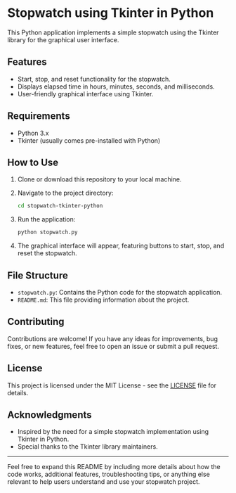# Stopwatch using Tkinter in Python

This Python application implements a simple stopwatch using the Tkinter library for the graphical user interface.

## Features

- Start, stop, and reset functionality for the stopwatch.
- Displays elapsed time in hours, minutes, seconds, and milliseconds.
- User-friendly graphical interface using Tkinter.

## Requirements

- Python 3.x
- Tkinter (usually comes pre-installed with Python)

## How to Use

1. Clone or download this repository to your local machine.

2. Navigate to the project directory:

    ```bash
    cd stopwatch-tkinter-python
    ```

3. Run the application:

    ```bash
    python stopwatch.py
    ```

4. The graphical interface will appear, featuring buttons to start, stop, and reset the stopwatch.

## File Structure

- `stopwatch.py`: Contains the Python code for the stopwatch application.
- `README.md`: This file providing information about the project.

## Contributing

Contributions are welcome! If you have any ideas for improvements, bug fixes, or new features, feel free to open an issue or submit a pull request.

## License

This project is licensed under the MIT License - see the [LICENSE](LICENSE) file for details.

## Acknowledgments

- Inspired by the need for a simple stopwatch implementation using Tkinter in Python.
- Special thanks to the Tkinter library maintainers.

---

Feel free to expand this README by including more details about how the code works, additional features, troubleshooting tips, or anything else relevant to help users understand and use your stopwatch project.
